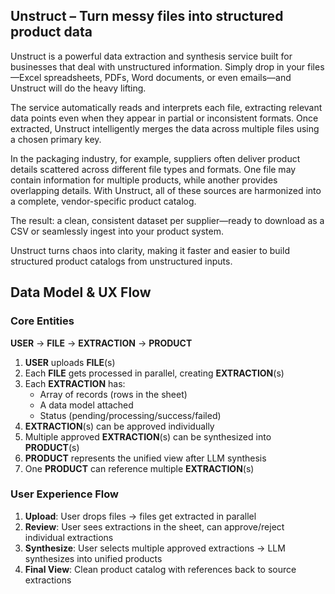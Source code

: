 ## Unstruct – Turn messy files into structured product data

Unstruct is a powerful data extraction and synthesis service built for businesses that deal with unstructured information. Simply drop in your files—Excel spreadsheets, PDFs, Word documents, or even emails—and Unstruct will do the heavy lifting.

The service automatically reads and interprets each file, extracting relevant data points even when they appear in partial or inconsistent formats. Once extracted, Unstruct intelligently merges the data across multiple files using a chosen primary key.

In the packaging industry, for example, suppliers often deliver product details scattered across different file types and formats. One file may contain information for multiple products, while another provides overlapping details. With Unstruct, all of these sources are harmonized into a complete, vendor-specific product catalog.

The result: a clean, consistent dataset per supplier—ready to download as a CSV or seamlessly ingest into your product system.

Unstruct turns chaos into clarity, making it faster and easier to build structured product catalogs from unstructured inputs.

## Data Model & UX Flow

### Core Entities

**USER** → **FILE** → **EXTRACTION** → **PRODUCT**

1. **USER** uploads **FILE**(s)
2. Each **FILE** gets processed in parallel, creating **EXTRACTION**(s)
3. Each **EXTRACTION** has:
   - Array of records (rows in the sheet)
   - A data model attached
   - Status (pending/processing/success/failed)
4. **EXTRACTION**(s) can be approved individually
5. Multiple approved **EXTRACTION**(s) can be synthesized into **PRODUCT**(s)
6. **PRODUCT** represents the unified view after LLM synthesis
7. One **PRODUCT** can reference multiple **EXTRACTION**(s)

### User Experience Flow

1. **Upload**: User drops files → files get extracted in parallel
2. **Review**: User sees extractions in the sheet, can approve/reject individual extractions
3. **Synthesize**: User selects multiple approved extractions → LLM synthesizes into unified products
4. **Final View**: Clean product catalog with references back to source extractions